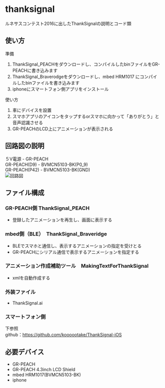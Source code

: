 # thanksignal
ルネサスコンテスト2016に出したThankSignalの説明とコード類

## 使い方
準備  

1. ThankSignal_PEACHをダウンロードし、コンパイルしたbinファイルをGR-PEACHに書き込みます
2. ThankSignal_Braverodgeをダウンロードし、mbed HRM1017 にコンパイルしたbinファイルを書き込みます
3. iphoneにスマートフォン側アプリをインストール

使い方  

1. 車にデバイスを設置
2. スマホアプリのアイコンをタップするorスマホに向かって「ありがとう」と音声認識させる
3. GR-PEACHのLCD上にアニメーションが表示される

## 回路図の説明
５V電源 - GR-PEACH  
GR-PEACH(D9) - BVMCN5103-BK(P0_9)  
GR-PEACH(P42) - BVMCN5103-BK(GND)  
![回路図](https://github.com/hoshiimo28/thanksignal/blob/master/ThankSignal%E5%9B%9E%E8%B7%AF%E6%A7%8B%E6%88%90.jpg?raw=true "回路図")


## ファイル構成
### GR-PEACH側 ThankSignal_PEACH
*  登録したアニメーションを再生し、画面に表示する

### mbed側（BLE）　ThankSignal_Braveridge
* BLEでスマホと通信し、表示するアニメーションの指定を受けとる
* GR-PEACHにシリアル通信で表示するアニメーションを指定する

### アニメーション作成補助ツール　MakingTextForThankSignal
* xmlを自動作成する

### 外装ファイル
* ThankSignal.ai

### スマートフォン側
下参照  
github：https://github.com/koooootake/ThankSignal-iOS

## 必要デバイス
* GR-PEACH
* GR-PEACH 4.3inch LCD Shield
* mbed HRM1017(BVMCN5103-BK)
* iphone

